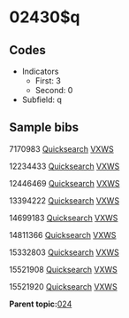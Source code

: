 # 02430$q

## Codes

-   Indicators
    -   First: 3
    -   Second: 0
-   Subfield: q

## Sample bibs

7170983 [Quicksearch](https://search.library.yale.edu/catalog/7170983) [VXWS](http://prodorbis.library.yale.edu:7014/vxws/GetHoldingsService?bibId=7170983)

12234433 [Quicksearch](https://search.library.yale.edu/catalog/12234433) [VXWS](http://prodorbis.library.yale.edu:7014/vxws/GetHoldingsService?bibId=12234433)

12446469 [Quicksearch](https://search.library.yale.edu/catalog/12446469) [VXWS](http://prodorbis.library.yale.edu:7014/vxws/GetHoldingsService?bibId=12446469)

13394222 [Quicksearch](https://search.library.yale.edu/catalog/13394222) [VXWS](http://prodorbis.library.yale.edu:7014/vxws/GetHoldingsService?bibId=13394222)

14699183 [Quicksearch](https://search.library.yale.edu/catalog/14699183) [VXWS](http://prodorbis.library.yale.edu:7014/vxws/GetHoldingsService?bibId=14699183)

14811366 [Quicksearch](https://search.library.yale.edu/catalog/14811366) [VXWS](http://prodorbis.library.yale.edu:7014/vxws/GetHoldingsService?bibId=14811366)

15332803 [Quicksearch](https://search.library.yale.edu/catalog/15332803) [VXWS](http://prodorbis.library.yale.edu:7014/vxws/GetHoldingsService?bibId=15332803)

15521908 [Quicksearch](https://search.library.yale.edu/catalog/15521908) [VXWS](http://prodorbis.library.yale.edu:7014/vxws/GetHoldingsService?bibId=15521908)

15521920 [Quicksearch](https://search.library.yale.edu/catalog/15521920) [VXWS](http://prodorbis.library.yale.edu:7014/vxws/GetHoldingsService?bibId=15521920)

**Parent topic:**[024](../../tags/024/024.md)

